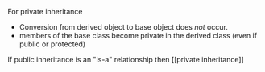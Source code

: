 For private inheritance
- Conversion from derived object to base object does *not* occur. 
- members of the base class become private in the derived class (even if public or protected)

If public inheritance is an "is-a" relationship then [[private inheritance]]  